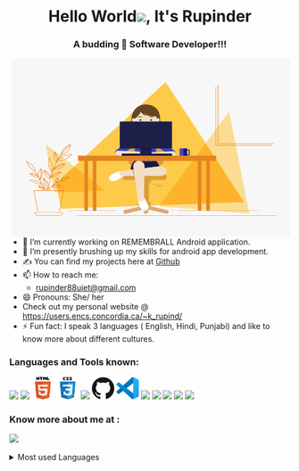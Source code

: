 <h1 align="center">Hello World<img src="https://raw.githubusercontent.com/MartinHeinz/MartinHeinz/master/wave.gif" width="30px">, It's Rupinder</h1>
<h3 align="center">A budding 🌱 Software Developer!!! </h3>
<img align="right" alt="GIF" src="https://github.com/Rkaur2007/Rkaur2007/blob/main/code.gif" width="500" height="320" />

- 🔭 I’m currently working on REMEMBRALL Android application.
- 🌱 I’m presently brushing up my skills for android app development.
- ✍ You can find my projects here at <a href="https://github.com/Rkaur2007/" target="_blank">Github</a>
- 📫 How to reach me: 
  <ul>
    <li><a href="mailto:rupinder88uiet@gmail.com">rupinder88uiet@gmail.com</a></li>
  </ul>
- 😄 Pronouns: She/ her
- Check out my personal website @ <a href="https://users.encs.concordia.ca/~k_rupind/">https://users.encs.concordia.ca/~k_rupind/</a>
- ⚡ Fun fact: I speak 3 languages ( English, Hindi, Punjabi) and like to know more about different cultures.
### Languages and Tools known:
<p align ="left">
<img src="https://img.icons8.com/color/48/000000/java-coffee-cup-logo.png" width="40px" />
<img src="https://user-images.githubusercontent.com/42747200/46140125-da084900-c26d-11e8-8ea7-c45ae6306309.png" width="40px"/ >
<img src="https://raw.githubusercontent.com/github/explore/80688e429a7d4ef2fca1e82350fe8e3517d3494d/topics/html/html.png" width="40px" />
<img src="https://raw.githubusercontent.com/github/explore/80688e429a7d4ef2fca1e82350fe8e3517d3494d/topics/css/css.png" width="40px"/> 
<img src="https://img.icons8.com/fluent/50/000000/mysql-logo.png" width="40px" />
<img src="https://raw.githubusercontent.com/github/explore/78df643247d429f6cc873026c0622819ad797942/topics/github/github.png"  width="40px" />
<img src="https://raw.githubusercontent.com/github/explore/80688e429a7d4ef2fca1e82350fe8e3517d3494d/topics/visual-studio-code/visual-studio-code.png" width="40px"  />
<img src="https://techcrunch.com/wp-content/uploads/2020/10/image9.png" width="40px"/>
 <img src="https://user-images.githubusercontent.com/11943860/46922529-b28cdc80-cfe0-11e8-9aec-0091161d3599.png" width="40px"/>
<img src = "https://camo.githubusercontent.com/adf3e91290a5b76dd3e45b9f8354979115d3e459b40ff4a6a4e404366dfe841c/68747470733a2f2f646c322e6d61637570646174652e636f6d2f696d616765732f69636f6e733235362f31363934352e706e673f643d31353139373731303331" width="40px"/>
<img src="https://img.icons8.com/color/48/000000/firebase.png" width="40px" />
<img src="https://upload.wikimedia.org/wikipedia/commons/d/d7/Buggie.svg" width="40px"/>
 
 ### Know more about me at :
<a href=" https://www.linkedin.com/in/rupinder-kaur-57381019a/" target="_blank"><img src="https://img.icons8.com/fluent/48/000000/linkedin.png"/></a>
  
  <details>
       <summary>Most used Languages</summary>
       <img align="left" alt="Rupinder's GitHub Top Languages" src="https://github-readme-stats.vercel.app/api/top-langs/?username=Rkaur2007" />
       <b>Note:</b> Top languages is only a metric of the languages my public code consists of and doesn't reflect experience or skill level.
    </details>
    
 
